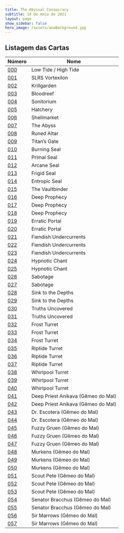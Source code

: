 ```yaml
---
title: The Abyssal Conspiracy
subtitle: 14 de maio de 2021
layout: page
show_sidebar: false
hero_image: /assets/aoaBackground.jpg
---
```


## Listagem das Cartas

| Número | Nome |
|----|----|
| [000](/tac/000) | Low Tide / High Tide |
| [001](/tac/001) | SLRS Vortexilon |
| [002](/tac/002) | Krillgarden |
| [003](/tac/003) | Bloodreef |
| [004](/tac/004) | Sonitorium |
| [005](/tac/005) | Hatchery |
| [006](/tac/006) | Shellmarket |
| [007](/tac/007) | The Abyss |
| [008](/tac/008) | Runed Altar |
| [009](/tac/009) | Titan’s Gate |
| [010](/tac/010) | Burning Seal |
| [011](/tac/011) | Primal Seal |
| [012](/tac/012) | Arcane Seal |
| [013](/tac/013) | Frigid Seal |
| [014](/tac/014) | Entropic Seal |
| [015](/tac/015) | The Vaultbinder |
| [016](/tac/016) | Deep Prophecy |
| [017](/tac/017) | Deep Prophecy |
| [018](/tac/018) | Deep Prophecy |
| [019](/tac/019) | Erratic Portal |
| [020](/tac/020) | Erratic Portal |
| [021](/tac/021) | Fiendish Undercurrents |
| [022](/tac/022) | Fiendish Undercurrents |
| [023](/tac/023) | Fiendish Undercurrents |
| [024](/tac/024) | Hypnotic Chant |
| [025](/tac/025) | Hypnotic Chant |
| [026](/tac/026) | Sabotage |
| [027](/tac/027) | Sabotage |
| [028](/tac/028) | Sink to the Depths |
| [029](/tac/029) | Sink to the Depths |
| [030](/tac/030) | Truths Uncovered |
| [031](/tac/031) | Truths Uncovered |
| [032](/tac/032) | Frost Turret |
| [033](/tac/033) | Frost Turret |
| [034](/tac/034) | Frost Turret |
| [035](/tac/035) | Riptide Turret |
| [036](/tac/036) | Riptide Turret |
| [037](/tac/037) | Riptide Turret |
| [038](/tac/038) | Whirlpool Turret |
| [039](/tac/039) | Whirlpool Turret |
| [040](/tac/040) | Whirlpool Turret |
| [041](/tac/041) | Deep Priest Anikava (Gêmeo do Mal) |
| [042](/tac/042) | Deep Priest Anikava (Gêmeo do Mal) |
| [043](/tac/043) | Dr. Escotera (Gêmeo do Mal) |
| [044](/tac/044) | Dr. Escotera (Gêmeo do Mal) |
| [045](/tac/045) | Fuzzy Gruen (Gêmeo do Mal) |
| [046](/tac/046) | Fuzzy Gruen (Gêmeo do Mal) |
| [047](/tac/047) | Fuzzy Gruen (Gêmeo do Mal) |
| [048](/tac/048) | Murkens (Gêmeo do Mal) |
| [049](/tac/049) | Murkens (Gêmeo do Mal) |
| [050](/tac/050) | Murkens (Gêmeo do Mal) |
| [051](/tac/051) | Scout Pete (Gêmeo do Mal) |
| [052](/tac/052) | Scout Pete (Gêmeo do Mal) |
| [053](/tac/053) | Scout Pete (Gêmeo do Mal) |
| [054](/tac/054) | Senator Bracchus (Gêmeo do Mal) |
| [055](/tac/055) | Senator Bracchus (Gêmeo do Mal) |
| [056](/tac/056) | Sir Marrows (Gêmeo do Mal) |
| [057](/tac/057) | Sir Marrows (Gêmeo do Mal) |
